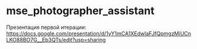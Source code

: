 # mse_photographer_assistant

Презентация первой итерации:  
https://docs.google.com/presentation/d/1yY1mCA1XEdwlaFJfQpmgzMiUCnLKO88BO7G__Eb3QTs/edit?usp=sharing

